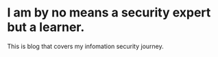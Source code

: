 # I am by no means a security expert but a learner.

This is blog that covers my infomation security journey.


